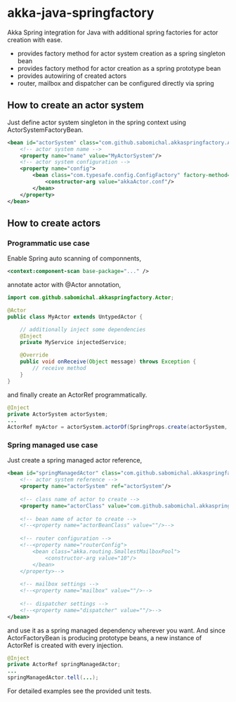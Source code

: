 akka-java-springfactory
=======================
Akka Spring integration for Java with additional spring factories for actor creation with ease.

* provides factory method for actor system creation as a spring singleton bean
* provides factory method for actor creation as a spring prototype bean
* provides autowiring of created actors
* router, mailbox and dispatcher can be configured directly via spring

## How to create an actor system
Just define actor system singleton in the spring context using ActorSystemFactoryBean.
```xml
<bean id="actorSystem" class="com.github.sabomichal.akkaspringfactory.ActorSystemFactoryBean">
	<!-- actor system name -->
	<property name="name" value="MyActorSystem"/>
	<!-- actor system configuration -->
	<property name="config">
		<bean class="com.typesafe.config.ConfigFactory" factory-method="load">
			<constructor-arg value="akkaActor.conf"/>
		</bean>
	</property>
</bean>
```

## How to create actors
### Programmatic use case
Enable Spring auto scanning of componnents,
```xml
<context:component-scan base-package="..." />
```

annotate actor with @Actor annotation,
```java
import com.github.sabomichal.akkaspringfactory.Actor;

@Actor
public class MyActor extends UntypedActor {

	// additionally inject some dependencies
	@Inject
	private MyService injectedService;

	@Override
	public void onReceive(Object message) throws Exception {
		// receive method
	}
}
```

and finally create an ActorRef programmatically.
```java
@Inject
private ActorSystem actorSystem;
...
ActorRef myActor = actorSystem.actorOf(SpringProps.create(actorSystem, MyActor.class));
```

### Spring managed use case
Just create a spring managed actor reference,
```xml
<bean id="springManagedActor" class="com.github.sabomichal.akkaspringfactory.ActorFactoryBean">
	<!-- actor system reference -->
	<property name="actorSystem" ref="actorSystem"/>
	
	<!-- class name of actor to create -->
	<property name="actorClass" value="com.github.sabomichal.akkaspringfactory.test.GreetingActor"/>
	
	<!-- bean name of actor to create -->
	<!--<property name="actorBeanClass" value=""/>-->
	
	<!-- router configuration -->
	<!--<property name="routerConfig">
		<bean class="akka.routing.SmallestMailboxPool">
			<constructor-arg value="10"/>
		</bean>
	</property>-->
	
	<!-- mailbox settings -->
	<!--<property name="mailbox" value=""/>-->
	
	<!-- dispatcher settings -->
	<!--<property name="dispatcher" value=""/>-->
</bean>
```

and use it as a spring managed dependency wherever you want. And since ActorFactoryBean is producing prototype beans, a new instance of ActorRef is created with every injection.
```java
@Inject
private ActorRef springManagedActor;
...
springManagedActor.tell(...);
```

For detailed examples see the provided unit tests.
